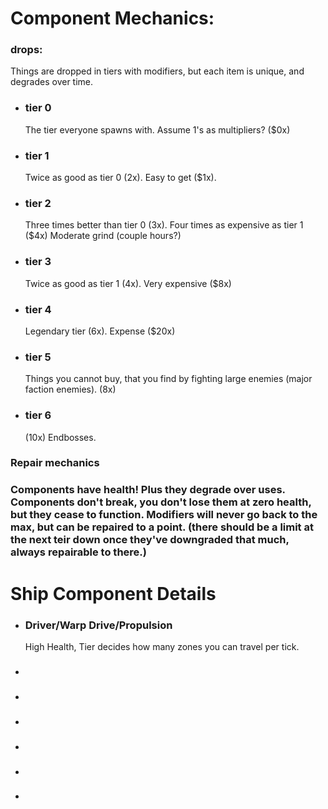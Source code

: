 <h1>Component Mechanics:</h1>
<h3>drops:</h3>
<p>Things are dropped in tiers with modifiers, but each item is unique, and degrades over time.</p>
<ul>
    <li>
        <h3>tier 0</h3>
        <p>The tier everyone spawns with. Assume 1's as multipliers? ($0x)</p>
    </li>
    <li>
        <h3>tier 1</h3>
        <p>Twice as good as tier 0 (2x). Easy to get ($1x).</p>
    </li>
    <li>
        <h3>tier 2</h3>
        <p>Three times better than tier 0 (3x). Four times as expensive as tier 1 ($4x) Moderate grind (couple hours?)</p>
    </li>
    <li>
        <h3>tier 3</h3>
        <p>Twice as good as tier 1 (4x). Very expensive ($8x)</p>
    </li>
    <li>
        <h3>tier 4</h3>
        <p>Legendary tier (6x). Expense ($20x)</p>
    </li>
    <li>
        <h3>tier 5</h3>
        <p>Things you cannot buy, that you find by fighting large enemies (major faction enemies). (8x)</p>
    </li>
    <li>
        <h3>tier 6</h3>
        <p>(10x) Endbosses.</p>
    </li>
</ul>
<h3>Repair mechanics<h3>
<p>Components have health! Plus they degrade over uses. Components don't break, you don't lose them at zero health, but they cease to function. Modifiers will never go back to the max, but can be repaired to a point. (there should be a limit at the next teir down once they've downgraded that much, always repairable to there.)</p>

<h1>Ship Component Details</h1>
<ul>
    <li>
        <h3>Driver/Warp Drive/Propulsion</h3>
        <p>High Health, Tier decides how many zones you can travel per tick.</p>
    </li>
    <li>
        <h3></h3>
        <p></p>
    </li>
    <li>
        <h3></h3>
        <p></p>
    </li>
    <li>
        <h3></h3>
        <p></p>
    </li>
    <li>
        <h3></h3>
        <p></p>
    </li>
    <li>
        <h3></h3>
        <p></p>
    </li>
    <li>
        <h3></h3>
        <p></p>
    </li>
    
</ul>
